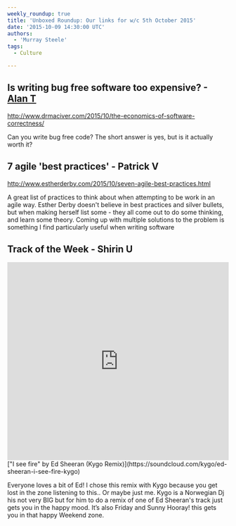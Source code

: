 ```yaml
---
weekly_roundup: true
title: 'Unboxed Roundup: Our links for w/c 5th October 2015'
date: '2015-10-09 14:30:00 UTC'
authors:
  - 'Murray Steele'
tags:
  - Culture

---
```


## Is writing bug free software too expensive? - [Alan T](/team#alan-thomas)

http://www.drmaciver.com/2015/10/the-economics-of-software-correctness/

Can you write bug free code? The short answer is yes, but is it actually worth it?

## 7 agile 'best practices' - Patrick V

http://www.estherderby.com/2015/10/seven-agile-best-practices.html

A great list of practices to think about when attempting to be work in an agile way. Esther Derby doesn't believe in best practices and silver bullets, but when making herself list some - they all come out to do some thinking, and learn some theory.  Coming up with multiple solutions to the problem is something I find particularly useful when writing software

## Track of the Week - Shirin U

<iframe width="100%" height="450" scrolling="no" frameborder="no" src="https://w.soundcloud.com/player/?url=https%3A//api.soundcloud.com/tracks/122899544&amp;auto_play=false&amp;hide_related=false&amp;show_comments=true&amp;show_user=true&amp;show_reposts=false&amp;visual=true"></iframe>
["I see fire" by Ed Sheeran (Kygo Remix)](https://soundcloud.com/kygo/ed-sheeran-i-see-fire-kygo)

Everyone loves a bit of Ed! I chose this remix with Kygo because you get lost in the zone listening to this.. Or maybe just me. Kygo is a Norwegian Dj his not very BIG but for him to do a remix of one of Ed Sheeran's track just gets you in the happy mood. It’s also Friday and Sunny Hooray! this gets you in that happy Weekend zone.
